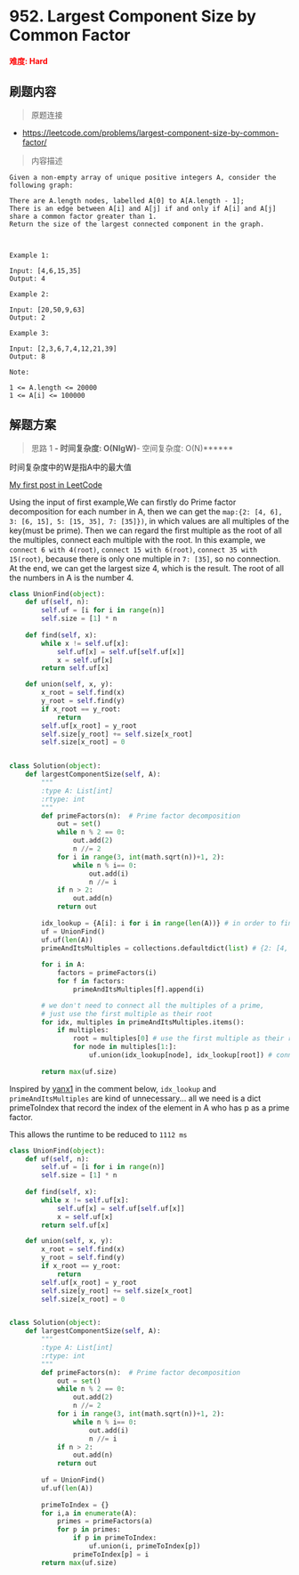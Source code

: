 # 952. Largest Component Size by Common Factor

**<font color=red>难度: Hard</font>**

## 刷题内容

> 原题连接

* https://leetcode.com/problems/largest-component-size-by-common-factor/

> 内容描述

```
Given a non-empty array of unique positive integers A, consider the following graph:

There are A.length nodes, labelled A[0] to A[A.length - 1];
There is an edge between A[i] and A[j] if and only if A[i] and A[j] share a common factor greater than 1.
Return the size of the largest connected component in the graph.

 

Example 1:

Input: [4,6,15,35]
Output: 4

Example 2:

Input: [20,50,9,63]
Output: 2

Example 3:

Input: [2,3,6,7,4,12,21,39]
Output: 8

Note:

1 <= A.length <= 20000
1 <= A[i] <= 100000
```

## 解题方案

> 思路 1
******- 时间复杂度: O(NlgW)******- 空间复杂度: O(N)******

时间复杂度中的W是指A中的最大值

[My first post in LeetCode](https://leetcode.com/problems/largest-component-size-by-common-factor/discuss/200643/Python-1456-ms-beats-100-Union-Find-and-Prime-factor-decomposition-with-Optimization)


Using the input of first example,We can firstly do Prime factor decomposition for each number in A, 
then we can get the ```map:{2: [4, 6], 3: [6, 15], 5: [15, 35], 7: [35]})```, 
in which values are all multiples of the key(must be prime). 
Then we can regard the first multiple as the root of all the multiples, 
connect each multiple with the root. In this example, we ```connect 6 with 4(root)```, ```connect 15 with 6(root)```, 
```connect 35 with 15(root)```, because there is only one multiple in ```7: [35]```, so no connection. 
At the end, we can get the largest size 4, which is the result. The root of all the numbers in A is the number 4.


```python
class UnionFind(object):
    def uf(self, n):  
        self.uf = [i for i in range(n)]
        self.size = [1] * n
        
    def find(self, x):  
        while x != self.uf[x]:
            self.uf[x] = self.uf[self.uf[x]]
            x = self.uf[x]
        return self.uf[x]

    def union(self, x, y):  
        x_root = self.find(x)
        y_root = self.find(y)
        if x_root == y_root:
            return
        self.uf[x_root] = y_root
        self.size[y_root] += self.size[x_root]
        self.size[x_root] = 0


class Solution(object):
    def largestComponentSize(self, A):
        """
        :type A: List[int]
        :rtype: int
        """
        def primeFactors(n):  # Prime factor decomposition
            out = set()
            while n % 2 == 0: 
                out.add(2)
                n //= 2
            for i in range(3, int(math.sqrt(n))+1, 2): 
                while n % i== 0: 
                    out.add(i) 
                    n //= i 
            if n > 2: 
                out.add(n)
            return out
        
        idx_lookup = {A[i]: i for i in range(len(A))} # in order to find idx in uf
        uf = UnionFind()
        uf.uf(len(A))
        primeAndItsMultiples = collections.defaultdict(list) # {2: [4, 6], 3: [6, 15], 5: [15, 35], 7: [35]})
        
        for i in A:
            factors = primeFactors(i)
            for f in factors:
                primeAndItsMultiples[f].append(i)

        # we don't need to connect all the multiples of a prime, 
        # just use the first multiple as their root
        for idx, multiples in primeAndItsMultiples.items():
            if multiples:
                root = multiples[0] # use the first multiple as their root
                for node in multiples[1:]:
                    uf.union(idx_lookup[node], idx_lookup[root]) # connect node with root
                    
        return max(uf.size)
```


Inspired by [yanx1](https://leetcode.com/yanx1/) in the comment below,  `idx_lookup` and `primeAndItsMultiples` are kind of unnecessary... all we need is a dict primeToIndex that record the index of the element in A who has p as a prime factor.

This allows the runtime to be reduced to `1112 ms`



```python
class UnionFind(object):
    def uf(self, n):  
        self.uf = [i for i in range(n)]
        self.size = [1] * n
        
    def find(self, x):  
        while x != self.uf[x]:
            self.uf[x] = self.uf[self.uf[x]]
            x = self.uf[x]
        return self.uf[x]

    def union(self, x, y):  
        x_root = self.find(x)
        y_root = self.find(y)
        if x_root == y_root:
            return
        self.uf[x_root] = y_root
        self.size[y_root] += self.size[x_root]
        self.size[x_root] = 0


class Solution(object):
    def largestComponentSize(self, A):
        """
        :type A: List[int]
        :rtype: int
        """
        def primeFactors(n):  # Prime factor decomposition
            out = set()
            while n % 2 == 0: 
                out.add(2)
                n //= 2
            for i in range(3, int(math.sqrt(n))+1, 2): 
                while n % i== 0: 
                    out.add(i) 
                    n //= i 
            if n > 2: 
                out.add(n)
            return out
        
        uf = UnionFind()
        uf.uf(len(A))
        
        primeToIndex = {} 
        for i,a in enumerate(A):
            primes = primeFactors(a)
            for p in primes:
                if p in primeToIndex:
                    uf.union(i, primeToIndex[p])
                primeToIndex[p] = i
        return max(uf.size)
```
